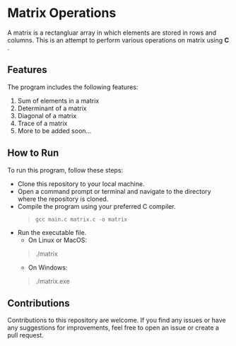 

# Matrix Operations

A matrix is a rectangluar array in which elements are stored in rows and columns.
This is an attempt to perform various operations on matrix using **C** . 

## Features 

The program includes the following features:

1. Sum of elements in a matrix
2. Determinant of a matrix
3. Diagonal of a matrix
4. Trace of a matrix
5. More to be added soon...

## How to Run

To run this program, follow these steps:

- Clone this repository to your local machine.
- Open a command prompt or terminal and navigate to the directory where the repository is cloned.
- Compile the program using your preferred C compiler.
    > `gcc main.c matrix.c -o matrix`
- Run the executable file.
    - On Linux or MacOS:
    >   ./matrix
    - On Windows:
    >   ./matrix.exe 

## Contributions
Contributions to this repository are welcome. If you find any issues or have any suggestions for improvements, feel free to open an issue or create a pull request.